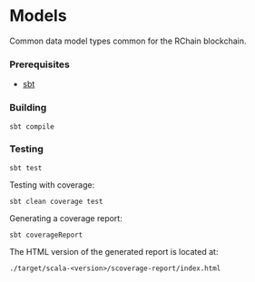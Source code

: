 # Models

Common data model types common for the RChain blockchain.

### Prerequisites

* [sbt](http://www.scala-sbt.org/download.html)

### Building

```
sbt compile
```

### Testing

```
sbt test
```

Testing with coverage:

```
sbt clean coverage test
```

Generating a coverage report:

```
sbt coverageReport
```

The HTML version of the generated report is located at:

 `./target/scala-<version>/scoverage-report/index.html`